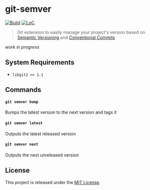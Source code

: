 # git-semver

[![Build](https://github.com/crqra/git-semver/actions/workflows/build.yml/badge.svg)](https://github.com/crqra/git-semver/actions/workflows/build.yml) [![LoC](https://tokei.rs/b1/github/crqra/git-semver)](https://github.com/crqra/git-semver).


> Git extension to easily manage your project's version based on [Semantic Versioning][semver] and [Conventional Commits][conventional-commits]

_work in progress_

## System Requirements

- `libgit2 >= 1.1`

## Commands

#### `git semver bump`

Bumps the latest version to the next version and tags it

#### `git semver latest`

Outputs the latest released version

#### `git semver next`

Outputs the next unreleased version

## License

This project is released under the [MIT License](LICENSE).

[conventional-commits]: https://www.conventionalcommits.org/en/v1.0.0/
[semver]: https://semver.org